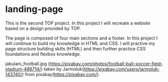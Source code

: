 # landing-page
This is the second TOP project. In this project I will recreate a website based on a design provided by TOP. 

The page is composed of four main sections and a footer. In this project I will continue to build my knowledge in HTML and CSS. I will practive my page structure building skills (HTML) and then further practice CSS foundations and flexbox knowledge. 

jabulani_football.jpg (https://pixabay.com/photos/football-ball-soccer-field-stadium-488714/) taken by Jarmoluk(https://pixabay.com/users/jarmoluk-143740/) from pixabay(https://pixabay.com/).